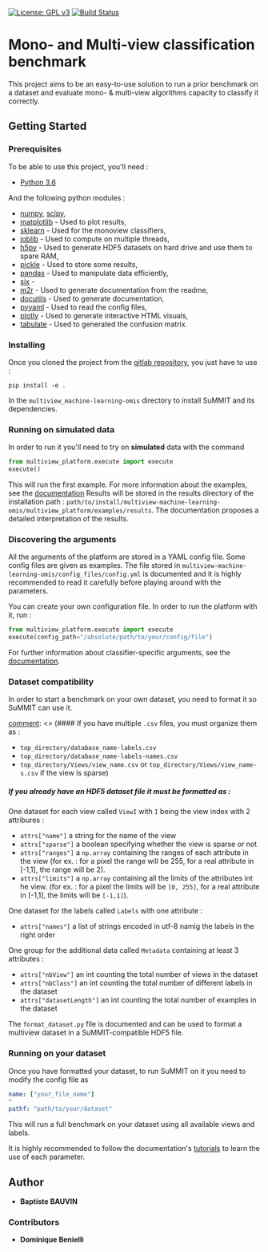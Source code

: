 [![License: GPL v3](https://img.shields.io/badge/License-GPL%20v3-blue.svg)](http://www.gnu.org/licenses/gpl-3.0)
[![Build Status](https://gitlab.lis-lab.fr/baptiste.bauvin/multiview-machine-learning-omis/badges/develop/pipeline.svg)](https://gitlab.lis-lab.fr/baptiste.bauvin/multiview-machine-learning-omis/badges/develop/pipeline.svg)
# Mono- and Multi-view classification benchmark

This project aims to be an easy-to-use solution to run a prior benchmark on a dataset and evaluate mono- & multi-view algorithms capacity to classify it correctly.

## Getting Started

### Prerequisites

To be able to use this project, you'll need :

* [Python 3.6](https://docs.python.org/3/) 

And the following python modules :

* [numpy](http://www.numpy.org/), [scipy](https://scipy.org/),
* [matplotlib](http://matplotlib.org/) - Used to plot results,
* [sklearn](http://scikit-learn.org/stable/) - Used for the monoview classifiers,
* [joblib](https://pypi.python.org/pypi/joblib) - Used to compute on multiple threads,
* [h5py](https://www.h5py.org) - Used to generate HDF5 datasets on hard drive and use them to spare RAM,
* [pickle](https://docs.python.org/3/library/pickle.html) - Used to store some results,
* [pandas](https://pandas.pydata.org/) - Used to manipulate data efficiently,
* [six](https://pypi.org/project/six/) - 
* [m2r](https://pypi.org/project/m2r/) - Used to generate documentation from the readme,
* [docutils](https://pypi.org/project/docutils/) - Used to generate documentation,
* [pyyaml](https://pypi.org/project/PyYAML/) - Used to read the config files,
* [plotly](https://plot.ly/) - Used to generate interactive HTML visuals,
* [tabulate](https://pypi.org/project/tabulate/) - Used to generated the confusion matrix.


### Installing

Once you cloned the project from the [gitlab repository](https://gitlab.lis-lab.fr/baptiste.bauvin/multiview-machine-learning-omis/), you just have to use :  

```
pip install -e .
```
In the `multiview_machine-learning-omis` directory to install SuMMIT and its dependencies.

### Running on simulated data

In order to run it you'll need to try on **simulated** data with the command
```python 
from multiview_platform.execute import execute
execute()
```
This will run the first example. For more information about the examples, see the [documentation](http://baptiste.bauvin.pages.lis-lab.fr/multiview-machine-learning-omis/) 
Results will be stored in the results directory of the installation path : 
`path/to/install/multiview-machine-learning-omis/multiview_platform/examples/results`.
The documentation proposes a detailed interpretation of the results. 

### Discovering the arguments

All the arguments of the platform are stored in a YAML config file. Some config files are given as examples. 
The file stored in `multiview-machine-learning-omis/config_files/config.yml` is documented and it is highly recommended
to read it carefully before playing around with the parameters.   

You can create your own configuration file. In order to run the platform with it, run : 
```python
from multiview_platform.execute import execute
execute(config_path="/absolute/path/to/your/config/file")
```

For further information about classifier-specific arguments, see the [documentation](http://baptiste.bauvin.pages.lis-lab.fr/multiview-machine-learning-omis/). 
 

### Dataset compatibility

In order to start a benchmark on your own dataset, you need to format it so SuMMIT can use it. 

[comment]: <> (You can have either a directory containing `.csv` files or a HDF5 file.) 

[comment]: <> (#### If you have multiple `.csv` files, you must organize them as : 
* `top_directory/database_name-labels.csv`
* `top_directory/database_name-labels-names.csv`
* `top_directory/Views/view_name.csv` or `top_directory/Views/view_name-s.csv` if the view is sparse)

[comment]: <> (With `top_directory` being the last directory in the `pathF` argument)
 
##### If you already have an HDF5 dataset file it must be formatted as : 
One dataset for each view called `ViewI` with `I` being the view index with 2 attribures : 
* `attrs["name"]` a string for the name of the view
* `attrs["sparse"]` a boolean specifying whether the view is sparse or not
* `attrs["ranges"]` a `np.array` containing the ranges of each attribute in the view (for ex. : for a pixel the range will be 255, for a real attribute in [-1,1], the range will be 2).
* `attrs["limits"]` a `np.array` containing all the limits of the attributes int he view. (for ex. : for a pixel the limits will be `[0, 255]`, for a real attribute in [-1,1], the limits will be `[-1,1]`).
 

One dataset for the labels called `Labels` with one attribute : 
* `attrs["names"]` a list of strings encoded in utf-8 namig the labels in the right order

One group for the additional data called `Metadata` containing at least 3 attributes : 
* `attrs["nbView"]` an int counting the total number of views in the dataset
* `attrs["nbClass"]` an int counting the total number of different labels in the dataset
* `attrs["datasetLength"]` an int counting the total number of examples in the dataset

The `format_dataset.py` file is documented and can be used to format a multiview dataset in a SuMMIT-compatible HDF5 file.

### Running on your dataset 

Once you have formatted your dataset, to run SuMMIT on it you need to modify the config file as  
```yaml
name: ["your_file_name"]
*
pathf: "path/to/your/dataset"
```
This will run a full benchmark on your dataset using all available views and labels.
 
It is highly recommended to follow the documentation's [tutorials](http://baptiste.bauvin.pages.lis-lab.fr/multiview-machine-learning-omis/tutorials/index.html) to learn the use of each parameter. 
 

## Author

* **Baptiste BAUVIN**

### Contributors

* **Dominique Benielli**
